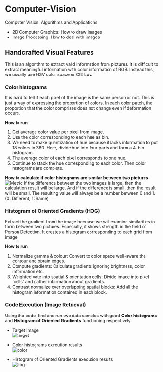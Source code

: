 # Computer-Vision
Computer Vision: Algorithms and Applications

+ 2D Computer Graphics: How to draw images
+ Image Processing: How to deal with images


## Handcrafted Visual Features
This is an algorithm to extract valid information from pictures.
It is difficult to extract meaningful information with color information of RGB.
Instead this, we usually use HSV color space or CIE Luv.

### Color histograms
It is hard to tell if each pixel of the image is the same person or not.
This is just a way of expressing the proportion of colors.
In each color patch, the proportion that the color comprises does not change even if deformation occurs.

**How to run**
1. Get average color value per pixel from image.
2. Use the color corresponding to each hue as bin.
3. We need to make quantization of hue because it lacks information to put 18 colors in 360.
Here, divide hue into four parts and form a 4-bin histogram.
4. The average color of each pixel corresponds to one hue.
5. Continue to stack the hue corresponding to each color.
Then color histograms are complete.

**How to calculate if color histograms are similar between two pictures**
![Metric](https://user-images.githubusercontent.com/88317168/128590354-dbb5db7b-f1c3-463c-8a52-0360454bb577.png)
If the difference between the two images is large, then the calculation result will be large.
And if the difference is small, then the result will be small.
The resulting value will always be a number between 0 and 1.
(0: Different, 1: Same)

### Histogram of Oriented Gradients (HOG)
Extract the gradient from the image becuase we will examine similarities in form between two pictures. Especially, it shows strength in the field of Person Detection. It creates a histogram corresponding to each grid from image.

**How to run**
1. Normalize gamma & colour: Convert to color space well-aware the contour and obtain edges.
2. Compute gradients: Calculate gradients ignoring brightness, color information etc.
3. Weighted vote into spatial & orientation cells: Divide image into pixel 'cells' and gather information about gradients.
4. Contrast normalize over overlapping spatial blocks: Add all the histogram information contained in each block.

### Code Execution (Image Retrieval)
Using the code, find and run two data samples with good **Color histograms** and **Histogram of Oriented Gradients** functioning respectively.<br>

+ Target Image<br>
![target](https://user-images.githubusercontent.com/88317168/128591980-1d17ae51-f46e-4613-aaa2-3b2fe83923c6.png)

+ Color histograms execution results<br>
![color](https://user-images.githubusercontent.com/88317168/128591667-0d01a7f9-52ec-4eb4-a62d-a9461df4f3ad.png)

+ Histogram of Oriented Gradients execution results<br>
![hog](https://user-images.githubusercontent.com/88317168/128591674-3d6e45dd-e094-4435-a58f-0c10ff37b468.png)
